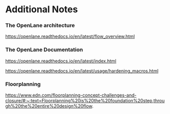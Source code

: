 # Additional Notes

### The OpenLane architecture 

https://openlane.readthedocs.io/en/latest/flow_overview.html

### The OpenLane Documentation

https://openlane.readthedocs.io/en/latest/index.html

https://openlane.readthedocs.io/en/latest/usage/hardening_macros.html









### Floorplanning 

https://www.edn.com/floorplanning-concept-challenges-and-closure/#:~:text=Floorplanning%20is%20the%20foundation%20step,through%20the%20entire%20design%20flow.
